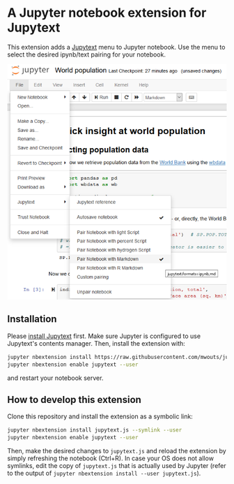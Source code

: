 # A Jupyter notebook extension for Jupytext

This extension adds a [Jupytext](https://github.com/mwouts/jupytext) menu to Jupyter notebook. Use the menu to select the desired ipynb/text pairing for your notebook.

![Jupytext menu screenshot](jupytext_menu.png)

## Installation

Please [install Jupytext](https://github.com/mwouts/jupytext/blob/master/README.md#installation) first. Make sure Jupyter is configured to use Jupytext's contents manager. Then, install the extension with:

```bash
jupyter nbextension install https://raw.githubusercontent.com/mwouts/jupytext_nbextension/master/jupytext.js --user
jupyter nbextension enable jupytext --user
```

and restart your notebook server.

## How to develop this extension

Clone this repository and install the extension as a symbolic link:

```bash
jupyter nbextension install jupytext.js --symlink --user
jupyter nbextension enable jupytext --user
```

Then, make the desired changes to `jupytext.js` and reload the extension by simply refreshing the notebook (Ctrl+R). In case your OS does not allow symlinks, edit the copy of `jupytext.js` that is actually used by Jupyter (refer to the output of `jupyter nbextension install --user jupytext.js`).
